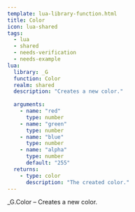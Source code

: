 ```yaml
---
template: lua-library-function.html
title: Color
icon: lua-shared
tags:
  - lua
  - shared
  - needs-verification
  - needs-example
lua:
  library: _G
  function: Color
  realm: shared
  description: "Creates a new color."
  
  arguments:
    - name: "red"
      type: number
    - name: "green"
      type: number
    - name: "blue"
      type: number
    - name: "alpha"
      type: number
      default: "255"
  returns:
    - type: color
      description: "The created color."
---
```


<div class="lua__search__keywords">
_G.Color &#x2013; Creates a new color.
</div>
